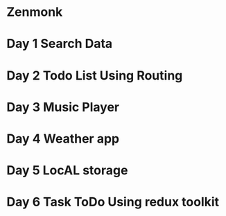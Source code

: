 # Zenmonk
# Day 1 Search Data
# Day 2 Todo List Using Routing
# Day 3 Music Player
# Day 4 Weather app
# Day 5 LocAL storage
# Day 6 Task ToDo Using redux toolkit
